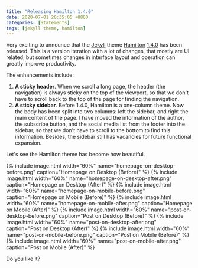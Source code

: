 ```yaml
---
title: "Releasing Hamilton 1.4.0"
date: 2020-07-01 20:35:05 +0800
categories: [Statements]
tags: [jekyll theme, hamilton]
---
```


Very exciting to announce that the [Jekyll](https://jekyllrb.com/) theme [Hamilton](https://github.com/ngzhio/jekyll-theme-hamilton) [1.4.0](https://github.com/ngzhio/jekyll-theme-hamilton/releases/tag/v1.4.0) has been released. This is a version iteration with a lot of changes, that mostly are UI related, but sometimes changes in interface layout and operation can greatly improve productivity.

The enhancements include:

1. **A sticky header**. When we scroll a long page, the header (the navigation) is always sticky on the top of the viewport, so that we don't have to scroll back to the top of the page for finding the navigation.
2. **A sticky sidebar**. Before 1.4.0, Hamilton is a one-column theme. Now the body has been split into two columns: left the sidebar, and right the main content of the page. I have moved the information of the author, the subscribe button, and the social media list from the footer into the sidebar, so that we don't have to scroll to the bottom to find this information. Besides, the sidebar still has vacancies for future functional expansion.

Let's see the Hamilton theme has become how beautiful.

{% include image.html width="60%" name="homepage-on-desktop-before.png" caption="Homepage on Desktop (Before)" %}
{% include image.html width="60%" name="homepage-on-desktop-after.png" caption="Homepage on Desktop (After)" %}
{% include image.html width="60%" name="homepage-on-mobile-before.png" caption="Homepage on Mobile (Before)" %}
{% include image.html width="60%" name="homepage-on-mobile-after.png" caption="Homepage on Mobile (After)" %}
{% include image.html width="60%" name="post-on-desktop-before.png" caption="Post on Desktop (Before)" %}
{% include image.html width="60%" name="post-on-desktop-after.png" caption="Post on Desktop (After)" %}
{% include image.html width="60%" name="post-on-mobile-before.png" caption="Post on Mobile (Before)" %}
{% include image.html width="60%" name="post-on-mobile-after.png" caption="Post on Mobile (After)" %}

Do you like it?

